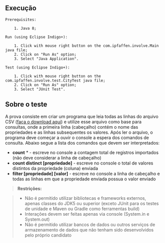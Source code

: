 Execução
-------------
	Prerequisites:

		1. Java 8;
	
	Run (using Eclipse Indigo+):
	
		1. Click with mouse right button on the com.ipfaffen.involve.Main java file;
		2. Click on "Run As" option;
		3. Select "Java Application".
		
	Test (using Eclipse Indigo+):
	
		1. Click with mouse right button on the com.ipfaffen.involve.test.CityTest java file;
		2. Click on "Run As" option;
		3. Select "JUnit Test".
		
Sobre o teste
-------------

A prova consiste em criar um programa que leia todas as linhas do arquivo CSV ([faça o download aqui](cidades.csv)) e utilize esse arquivo como base para consultas, onde a primeira linha (cabeçalho) contém o nome das propriedades e as linhas subsequentes os valores. Após ler o arquivo, o programa deve começar a ouvir o console a espera dos comandos de consulta. Abaixo segue a lista dos comandos que devem ser interpretados:

- **count** * - escreve no console a contagem total de registros importados (não deve considerar a linha de cabeçalho)
- **count distinct [propriedade]** - escreve no console o total de valores distintos da propriedade (coluna) enviada 
- **filter [propriedade] [valor]** - escreve no console a linha de cabeçalho e todas as linhas em que a propriedade enviada possua o valor enviado 

> **Restrições:**

> - Não é permitido utilizar bibliotecas e frameworks externos, apenas classes do JDK5 ou superior (exceto JUnit para os testes de unidade e Maven ou Gradle como ferramentas build)
> - Interações devem ser feitas apenas via console (System.in e System.out)
> - Não é permitido utilizar bancos de dados ou outros serviços de armazenamento de dados que não tenham sido desenvolvidos pelo próprio candidato
